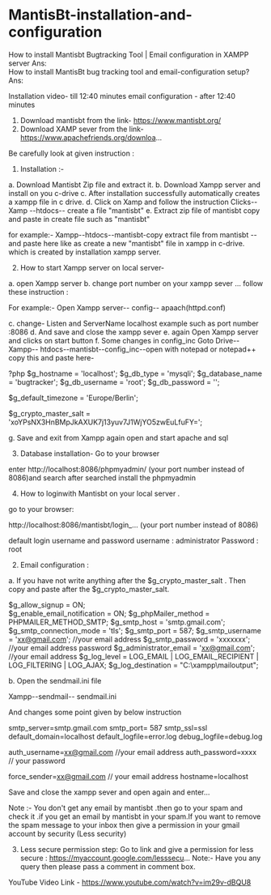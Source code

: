 # MantisBt-installation-and-configuration
How to install Mantisbt Bugtracking Tool | Email configuration in XAMPP server 
Ans:   
How to install MantisBt bug tracking tool and email-configuration setup?
Ans:

 Installation video- till 12:40 minutes
email configuration - after 12:40 minutes


01. Download mantisbt from the link- https://www.mantisbt.org/
02. Download XAMP sever from the link- https://www.apachefriends.org/downloa...

Be carefully look at  given instruction : 

01. Installation :-

a. Download Mantisbt Zip file and extract it.
b. Download Xampp server and install on you c-drive 
c. After installation successfully automatically creates a xampp file in c drive.
d. Click on Xamp and follow the instruction 
Clicks-- Xamp --htdocs-- create a file "mantisbt"
e. Extract zip file of mantisbt copy and paste in create file such as "mantisbt"

for example:- 
Xampp--htdocs--mantisbt-copy extract file from mantisbt -- and paste here like as create a new "mantisbt" file in xampp in c-drive. 
which is created by installation xampp server.

02. How to start Xampp server on local server-

 a. open Xampp server 
 b. change port number on your xampp sever ...
follow these instruction :

For example:- Open Xampp server-- config-- apaach(httpd.conf) 

c. change- Listen and ServerName localhost
example such as port number :8086
d. And save and close the xampp sever
e. again Open Xampp server and clicks on start button 
f. Some changes in config_inc
Goto  Drive--Xampp-- htdocs--mantisbt--config_inc--open with notepad or notepad++
copy this and paste here-

?php
$g_hostname               = 'localhost';
$g_db_type                = 'mysqli';
$g_database_name          = 'bugtracker';
$g_db_username            = 'root';
$g_db_password            = '';

$g_default_timezone       = 'Europe/Berlin';

$g_crypto_master_salt     = 'xoYPsNX3HnBMpJkAXUK7j13yuv7J1WjYO5zwEuLfuFY=';


g. Save and exit from Xampp again open and start apache and sql 


03. Database installation-
 Go to your browser 

enter http://localhost:8086/phpmyadmin/   (your port number instead of 8086)and search 
after searched install the phpmyadmin

04. How to loginwith Mantisbt on your local server . 

go to your browser:

http://localhost:8086/mantisbt/login_...    (your port number instead of 8086)


default login username and password 
username : administrator
Password : root

02. Email configuration :

a. If you have not write anything  after the $g_crypto_master_salt . Then copy and paste after the $g_crypto_master_salt.

$g_allow_signup  = ON;  
$g_enable_email_notification = ON; 
$g_phpMailer_method = PHPMAILER_METHOD_SMTP;
$g_smtp_host = 'smtp.gmail.com';
$g_smtp_connection_mode = 'tls';
$g_smtp_port = 587;
$g_smtp_username = 'xx@gmail.com'; //your email address
$g_smtp_password = 'xxxxxxx'; //your email address password
$g_administrator_email = 'xx@gmail.com'; //your email address
$g_log_level = LOG_EMAIL | LOG_EMAIL_RECIPIENT | LOG_FILTERING | LOG_AJAX;
$g_log_destination = "C:\xampp\mailoutput";

b. Open the sendmail.ini file 

Xampp--sendmail-- sendmail.ini

And changes some point given by below instruction 

smtp_server=smtp.gmail.com
smtp_port= 587
smtp_ssl=ssl
default_domain=localhost
default_logfile=error.log
debug_logfile=debug.log

auth_username=xx@gmail.com //your email address
auth_password=xxxx // your password

force_sender=xx@gmail.com  // your email address
hostname=localhost

Save and close the xampp sever and open again and enter...

Note :-
You don't get any email by mantisbt .then go to your spam and check it .if you get an email by mantisbt in your spam.If you want to remove the spam message to your inbox then give a permission in your gmail account by security (Less security)

03. Less secure permission step:
Go to link and give a permission for less secure : https://myaccount.google.com/lesssecu...
Note:- Have you any query then please pass a comment in comment box.


YouTube Video Link - https://www.youtube.com/watch?v=im29v-dBQU8
